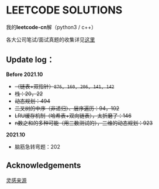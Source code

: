 # LEETCODE SOLUTIONS 

我的**leetcode-cn**解（python3 / c++）

各大公司笔试/面试真题的收集详见[这里](./真题/)

## Update log：

**Before 2021.10**

+ ~~（链表+双指针）`876, 160, 206, 141, 142`~~
+ ~~栈：20，22~~
+ ~~动态规划：494~~
+ ~~二叉树的中序（非递归）、层序遍历：94，102~~
+ ~~LRU缓存机制（哈希表+双向链表），太折磨了：146~~
+ ~~n数之和的多种可能（用三数测试的），三维的动态规划：923~~

**2021.10**

+ 脑筋急转弯题：202


## Acknowledgements

[灵感来源](https://github.com/buaa-websec/.leetcode)

